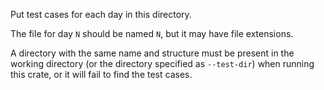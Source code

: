 Put test cases for each day in this directory.

The file for day `N` should be named `N`, but it may have file extensions.

A directory with the same name and structure must be present in the working directory (or the directory specified as `--test-dir`) when running this crate, or it will fail to find the test cases.